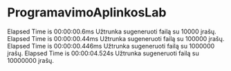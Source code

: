 # ProgramavimoAplinkosLab
Elapsed Time is 00:00:00.6ms Užtrunka sugeneruoti failą su 10000 įrašų.
Elapsed Time is 00:00:00.44ms Užtrunka sugeneruoti failą su 100000 įrašų.
Elapsed Time is 00:00:00.446ms Užtrunka sugeneruoti failą su 1000000 įrašų.
Elapsed Time is 00:00:04.524s Užtrunka sugeneruoti failą su 10000000 įrašų.
